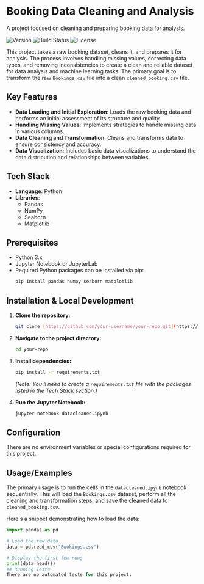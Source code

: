 # Booking Data Cleaning and Analysis

A project focused on cleaning and preparing booking data for analysis.

![Version](https://img.shields.io/badge/version-1.0.0-blue.svg)
![Build Status](https://img.shields.io/badge/build-passing-brightgreen.svg)
![License](https://img.shields.io/badge/license-MIT-green.svg)

This project takes a raw booking dataset, cleans it, and prepares it for analysis. The process involves handling missing values, correcting data types, and removing inconsistencies to create a clean and reliable dataset for data analysis and machine learning tasks. The primary goal is to transform the raw `Bookings.csv` file into a clean `cleaned_booking.csv` file.

## Key Features
* **Data Loading and Initial Exploration**: Loads the raw booking data and performs an initial assessment of its structure and quality.
* **Handling Missing Values**: Implements strategies to handle missing data in various columns.
* **Data Cleaning and Transformation**: Cleans and transforms data to ensure consistency and accuracy.
* **Data Visualization**: Includes basic data visualizations to understand the data distribution and relationships between variables.

## Tech Stack
* **Language**: Python
* **Libraries**:
    * Pandas
    * NumPy
    * Seaborn
    * Matplotlib

## Prerequisites
* Python 3.x
* Jupyter Notebook or JupyterLab
* Required Python packages can be installed via pip:
    ```bash
    pip install pandas numpy seaborn matplotlib
    ```

## Installation & Local Development
1.  **Clone the repository:**
    ```bash
    git clone [https://github.com/your-username/your-repo.git](https://github.com/your-username/your-repo.git)
    ```
2.  **Navigate to the project directory:**
    ```bash
    cd your-repo
    ```
3.  **Install dependencies:**
    ```bash
    pip install -r requirements.txt
    ```
    *(Note: You'll need to create a `requirements.txt` file with the packages listed in the Tech Stack section.)*

4.  **Run the Jupyter Notebook:**
    ```bash
    jupyter notebook datacleaned.ipynb
    ```

## Configuration
There are no environment variables or special configurations required for this project.

## Usage/Examples
The primary usage is to run the cells in the `datacleaned.ipynb` notebook sequentially. This will load the `Bookings.csv` dataset, perform all the cleaning and transformation steps, and save the cleaned data to `cleaned_booking.csv`.

Here's a snippet demonstrating how to load the data:
```python
import pandas as pd

# Load the raw data
data = pd.read_csv("Bookings.csv")

# Display the first few rows
print(data.head())
## Running Tests
There are no automated tests for this project.


